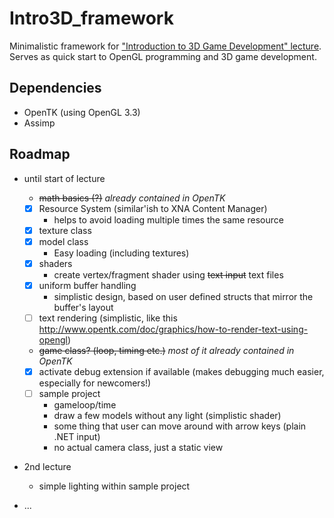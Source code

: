 Intro3D_framework
=================

Minimalistic framework for ["Introduction to 3D Game Development" lecture](http://acagamics.cs.ovgu.de/?p=8472).
Serves as quick start to OpenGL programming and 3D game development.

Dependencies
----------------
* OpenTK (using OpenGL 3.3)
* Assimp

Roadmap
----------------
* until start of lecture
  * ~~math basics (?)~~ _already contained in OpenTK_
  * [x] Resource System (similar'ish to XNA Content Manager)
    * helps to avoid loading multiple times the same resource 
  * [x] texture class
  * [x] model class
    * Easy loading (including textures)
  * [x] shaders
    * create vertex/fragment shader using ~~text input~~ text files
  * [x] uniform buffer handling
    * simplistic design, based on user defined structs that mirror the buffer's layout
  * [ ] text rendering (simplistic, like this http://www.opentk.com/doc/graphics/how-to-render-text-using-opengl)
  * ~~game class? (loop, timing etc.)~~ _most of it already contained in OpenTK_
  * [x] activate debug extension if available (makes debugging much easier, especially for newcomers!)
  * [ ] sample project
    * gameloop/time
    * draw a few models without any light (simplistic shader)
    * some thing that user can move around with arrow keys (plain .NET input)
    * no actual camera class, just a static view
    
* 2nd lecture
  * simple lighting within sample project
  
* ...
